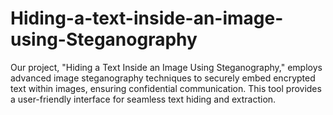 # Hiding-a-text-inside-an-image-using-Steganography
Our project, "Hiding a Text Inside an Image Using Steganography," employs advanced image steganography techniques to securely embed encrypted text within images, ensuring confidential communication. This tool provides a user-friendly  interface for seamless text hiding and extraction.
